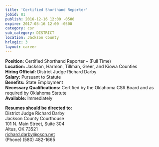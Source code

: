 ```yaml
---
title: 'Certified Shorthand Reporter'
jobid: 81
publish: 2016-12-16 12:00 -0500
expire: 2017-03-16 12:00 -0500
category: csr
sub_category: DISTRICT
location: Jackson County
hrlogic: 3
layout: career
---
```

<p><strong>Position:</strong> Certified Shorthand Reporter – (Full Time)<br>
<strong>Location:</strong> Jackson, Harmon, Tillman, Greer, and Kiowa Counties<br>
<strong>Hiring Official:</strong> District Judge Richard Darby<br>
<strong>Salary:</strong> Pursuant to Statute<br>
<strong>Benefits:</strong> State Employment<br>
<strong>Necessary Qualifications:</strong> Certified by the Oklahoma CSR Board and as required by Oklahoma Statute<br>
<strong>Available:</strong> Immediately</p>
<p><strong>Resumes should be directed to:</strong><br>
District Judge Richard Darby<br>
Jackson County Courthouse<br>
101 N. Main Street, Suite 304<br>
Altus, OK  73521<br>
<a href="mailto:richard.darby@oscn.net" target="_blank">richard.darby@oscn.net</a><br>
(Phone)  (580) 482-1665</p>